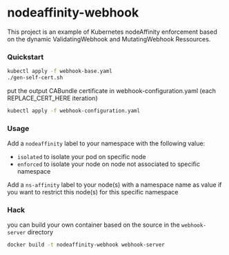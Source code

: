 # nodeaffinity-webhook

This project is an example of Kubernetes nodeAffinity enforcement based on the dynamic ValidatingWebhook and MutatingWebhook Ressources.

### Quickstart

```bash
kubectl apply -f webhook-base.yaml
./gen-self-cert.sh
```
put the output CABundle certificate in webhook-configuration.yaml (each REPLACE_CERT_HERE iteration)

```bash
kubectl apply -f webhook-configuration.yaml
```

### Usage

Add a `nodeaffinity` label to your namespace with the following value:
- `isolated` to isolate your pod on specific node
- `enforced` to isolate your node on node not associated to specific namespace

Add a `ns-affinity` label to your node(s) with a namespace name as value if you want to restrict this node(s) for this specific namespace


### Hack

you can build your own container based on the source in the `webhook-server` directory

```bash
docker build -t nodeaffinity-webhook webhook-server
```